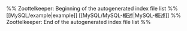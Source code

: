 %% Zoottelkeeper: Beginning of the autogenerated index file list  %%
 [[MySQL/example|example]]
 [[MySQL/MySQL-概述|MySQL-概述]]
%% Zoottelkeeper: End of the autogenerated index file list  %%
